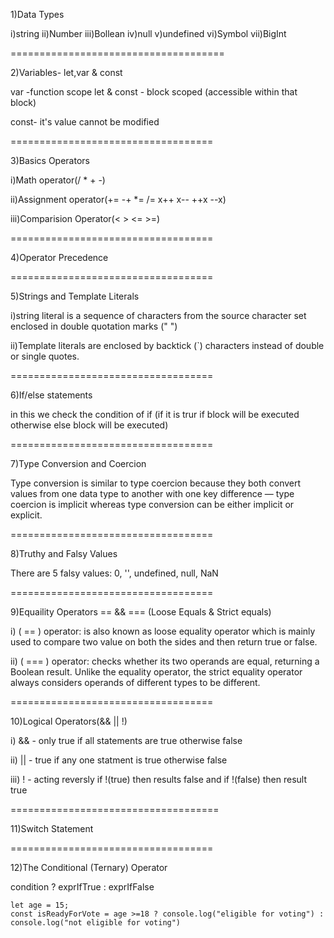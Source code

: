 1)Data Types

 i)string
 ii)Number
 iii)Bollean
 iv)null
 v)undefined
 vi)Symbol
 vii)BigInt
 
=====================================

2)Variables- let,var & const

var -function scope
let & const - block scoped (accessible within that block)

const- it's value cannot be modified

===================================

3)Basics Operators

 i)Math operator(/ * + -)
 
 ii)Assignment operator(+= -+ *= /= x++ x-- ++x --x)
 
 iii)Comparision Operator(< > <= >=)

===================================

4)Operator Precedence

===================================

5)Strings and Template Literals

 i)string literal is a sequence of characters from the source character set enclosed in double quotation marks (" ")
 
 ii)Template literals are enclosed by backtick (`) characters instead of double or single quotes.

===================================

6)If/else statements

in this we check the condition of if (if it is trur if block will be executed otherwise else block will be executed)

===================================

7)Type Conversion and Coercion

Type conversion is similar to type coercion because they both convert values from one data type to another with one key difference — type coercion is implicit whereas type conversion can be either implicit or explicit.


===================================

8)Truthy and Falsy Values

There are 5 falsy values: 0, '', undefined, null, NaN

===================================

9)Equaility Operators == && === (Loose Equals & Strict equals)

i) ( == ) operator: is also known as loose equality operator which is mainly used to compare two value on both the sides and then return true or false.

ii) ( === ) operator: checks whether its two operands are equal, returning a Boolean result. Unlike the equality operator, the strict equality operator always considers operands of different types to be different.

===================================

10)Logical Operators(&& || !)

 i) && - only true if all statements are  true otherwise false
 
 ii) || - true if any one statment is true otherwise false
 
 iii) ! - acting reversly if !(true) then results false and if !(false) then result true

====================================


11)Switch Statement

===================================

12)The Conditional (Ternary) Operator

condition ? exprIfTrue : exprIfFalse

    let age = 15;
    const isReadyForVote = age >=18 ? console.log("eligible for voting") : console.log("not eligible for voting")
     
